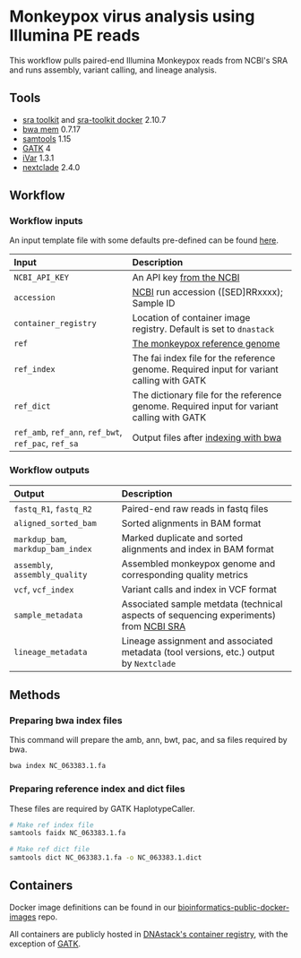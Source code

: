 # Monkeypox virus analysis using Illumina PE reads

This workflow pulls paired-end Illumina Monkeypox reads from NCBI's SRA and runs assembly, variant calling, and lineage analysis.


## Tools

- [sra toolkit](https://github.com/ncbi/sra-tools) and [sra-toolkit docker](https://github.com/DNAstack/covid-processing-pipeline/tree/master/dockerfiles) 2.10.7
- [bwa mem](https://github.com/lh3/bwa) 0.7.17
- [samtools](https://github.com/samtools/samtools) 1.15
- [GATK](https://github.com/broadinstitute/gatk) 4
- [iVar](https://github.com/andersen-lab/ivar) 1.3.1
- [nextclade](https://github.com/nextstrain/nextclade) 2.4.0


## Workflow

### Workflow inputs

An input template file with some defaults pre-defined can be found [here](https://github.com/DNAstack/monkeypox-processing-pipeline/blob/main/workflows/illumina_PE/inputs.json).
   
| Input | Description |
|:-|:-|
| `NCBI_API_KEY` | An API key [from the NCBI](https://ncbiinsights.ncbi.nlm.nih.gov/2017/11/02/new-api-keys-for-the-e-utilities/) |
| `accession` | [NCBI](https://www.ncbi.nlm.nih.gov/sra/?term=%22Monkeypox+virus%22%5Borgn%3A__txid10244%5D) run accession ([SED]RRxxxx); Sample ID |
| `container_registry` | Location of container image registry. Default is set to `dnastack` |
| `ref` | [The monkeypox reference genome](https://www.ncbi.nlm.nih.gov/nuccore/NC_063383.1/) |
| `ref_index` | The fai index file for the reference genome. Required input for variant calling with GATK |
| `ref_dict` | The dictionary file for the reference genome. Required input for variant calling with GATK |
| `ref_amb`, `ref_ann`, `ref_bwt`, `ref_pac`, `ref_sa` | Output files after [indexing with bwa](#preparing-bwa-index-files) |


### Workflow outputs
   
| Output | Description |
|:-|:-|
| `fastq_R1`, `fastq_R2` | Paired-end raw reads in fastq files |
| `aligned_sorted_bam` | Sorted alignments in BAM format |
| `markdup_bam`, `markdup_bam_index` | Marked duplicate and sorted alignments and index in BAM format |
| `assembly`, `assembly_quality` | Assembled monkeypox genome and corresponding quality metrics |
| `vcf`, `vcf_index` | Variant calls and index in VCF format |
| `sample_metadata` | Associated sample metdata (technical aspects of sequencing experiments) from [NCBI SRA](https://www.ncbi.nlm.nih.gov/sra) |
| `lineage_metadata` | Lineage assignment and associated metadata (tool versions, etc.) output by `Nextclade` |


## Methods

### Preparing bwa index files

This command will prepare the amb, ann, bwt, pac, and sa files required by bwa.

```bash
bwa index NC_063383.1.fa
```

### Preparing reference index and dict files

These files are required by GATK HaplotypeCaller.

```bash
# Make ref index file
samtools faidx NC_063383.1.fa

# Make ref dict file
samtools dict NC_063383.1.fa -o NC_063383.1.dict
```


## Containers

Docker image definitions can be found in our [bioinformatics-public-docker-images](https://github.com/DNAstack/bioinformatics-public-docker-images) repo.

All containers are publicly hosted in [DNAstack's container registry](https://hub.docker.com/u/dnastack), with the exception of
[GATK](https://hub.docker.com/r/broadinstitute/gatk/).
